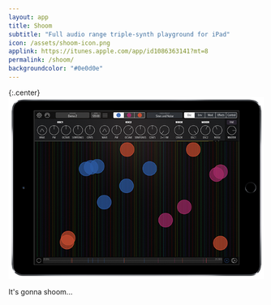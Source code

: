 ```yaml
---
layout: app
title: Shoom
subtitle: "Full audio range triple-synth playground for iPad"
icon: /assets/shoom-icon.png
applink: https://itunes.apple.com/app/id1086363141?mt=8
permalink: /shoom/
backgroundcolor: "#0e0d0e"
---
```


{:.center}
![Shoom](/assets/shoom-screen.png)

It's gonna shoom...
